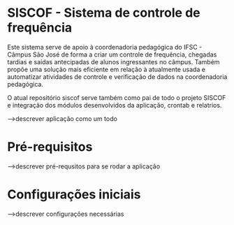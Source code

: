 # SISCOF - Sistema de controle de frequência
Este sistema serve de apoio à coordenadoria pedagógica do IFSC - Câmpus São José de forma a criar um controle de frequência, chegadas tardias e saídas antecipadas de alunos ingressantes no câmpus. Também propõe uma solução mais eficiente em relação à atualmente usada e automatizar atividades de controle e verificação de dados na coordenadoria pedagógica.

O atual repositório siscof serve também como pai de todo o projeto SISCOF e integração dos módulos desenvolvidos da aplicação, crontab e relatrios.

-->descrever aplicação como um todo

# Pré-requisitos #
-->descrever pré-requsitos para se rodar a aplicação

# Configurações iniciais #
-->descrever configurações necessárias

